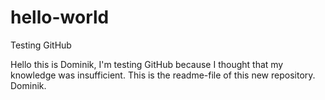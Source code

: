 # hello-world
Testing GitHub

Hello this is Dominik,
I'm testing GitHub because I thought that my knowledge was insufficient.
This is the readme-file of this new repository.
Dominik.

